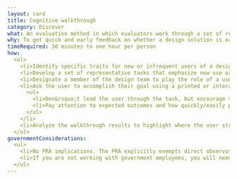 ```yaml
---
layout: card
title: Cognitive walkthrough
category: Discover
what: An evaluation method in which evaluators work through a set of representative tasks and ask questions about the task as they go.
why: To get quick and early feedback on whether a design solution is easy for a new or infrequent user to learn, and why it is or isn&rsquo;t easy. This method i useful for catching big issues at any stage in the design process when you don't have access to real users, but it is not a substitute for user evaluation.
timeRequired: 30 minutes to one hour per person
how:
  <ol>
    <li>Identify specific traits for new or infrequent users of a design solution.</li>
    <li>Develop a set of representative tasks that emphasize new use or infrequent use.</li>
    <li>Designate a member of the design team to play the role of a user who has the traits you&rsquo;ve identified to participate in a moderated usability testing session. (The traits can overlap.)</li>
    <li>Ask the user to accomplish their goal using a printed or interactive design. As they go, ask what they would attempt to do next or how they would learn. 
      <ul>
        <li>Don&rsquo;t lead the user through the task, but encourage them to stay focused on what they&rsquo;re trying to accomplish.</li>
        <li>Pay attention to expected outcomes and how quickly/easily participants are able to pick up a task.</li>
      </ul>
    </li>
    <li>Analyze the walkthrough results to highlight where the user struggled and what needs improvement.</li>
  </ol>
governmentConsiderations:
  <ul>
    <li>No PRA implications. The PRA explicitly exempts direct observation and non-standardized conversation (e.g., not a survey) that a cognitive walkthrough entails, 5 CFR 1320.3(h)3.</li>
    <li>If you are not working with government employees, you will need to observe standard precautions for archiving personally identifiable information.</li>
  </ul>
---
```

